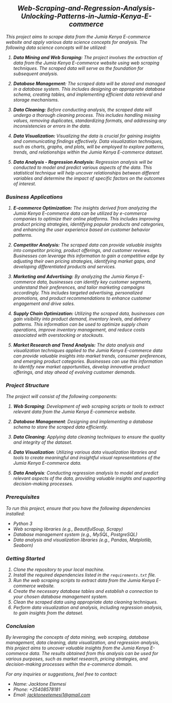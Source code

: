 ## <i><center>Web-Scraping-and-Regression-Analysis-Unlocking-Patterns-in-Jumia-Kenya-E-commerce

This project aims to scrape data from the Jumia Kenya E-commerce website and apply various data science concepts for analysis. The following data science concepts will be utilized:

1. **Data Mining and Web Scraping:** The project involves the extraction of data from the Jumia Kenya E-commerce website using web scraping techniques. The scraped data will serve as the foundation for subsequent analysis.

2. **Database Management:** The scraped data will be stored and managed in a database system. This includes designing an appropriate database schema, creating tables, and implementing efficient data retrieval and storage mechanisms.

3. **Data Cleaning:** Before conducting analysis, the scraped data will undergo a thorough cleaning process. This includes handling missing values, removing duplicates, standardizing formats, and addressing any inconsistencies or errors in the data.

4. **Data Visualization:** Visualizing the data is crucial for gaining insights and communicating findings effectively. Data visualization techniques, such as charts, graphs, and plots, will be employed to explore patterns, trends, and relationships within the Jumia Kenya E-commerce dataset.

5. **Data Analysis - Regression Analysis:** Regression analysis will be conducted to model and predict various aspects of the data. This statistical technique will help uncover relationships between different variables and determine the impact of specific factors on the outcomes of interest.

### Business Applications

1. **E-commerce Optimization:** The insights derived from analyzing the Jumia Kenya E-commerce data can be utilized by e-commerce companies to optimize their online platforms. This includes improving product pricing strategies, identifying popular products and categories, and enhancing the user experience based on customer behavior patterns.

2. **Competitor Analysis:** The scraped data can provide valuable insights into competitor pricing, product offerings, and customer reviews. Businesses can leverage this information to gain a competitive edge by adjusting their own pricing strategies, identifying market gaps, and developing differentiated products and services.

3. **Marketing and Advertising:** By analyzing the Jumia Kenya E-commerce data, businesses can identify key customer segments, understand their preferences, and tailor marketing campaigns accordingly. This includes targeted advertising, personalized promotions, and product recommendations to enhance customer engagement and drive sales.

4. **Supply Chain Optimization:** Utilizing the scraped data, businesses can gain visibility into product demand, inventory levels, and delivery patterns. This information can be used to optimize supply chain operations, improve inventory management, and reduce costs associated with overstocking or stockouts.

5. **Market Research and Trend Analysis:** The data analysis and visualization techniques applied to the Jumia Kenya E-commerce data can provide valuable insights into market trends, consumer preferences, and emerging product categories. Businesses can use this information to identify new market opportunities, develop innovative product offerings, and stay ahead of evolving customer demands.


### Project Structure

The project will consist of the following components:

1. **Web Scraping**: Development of web scraping scripts or tools to extract relevant data from the Jumia Kenya E-commerce website.

2. **Database Management**: Designing and implementing a database schema to store the scraped data efficiently.

3. **Data Cleaning**: Applying data cleaning techniques to ensure the quality and integrity of the dataset.

4. **Data Visualization**: Utilizing various data visualization libraries and tools to create meaningful and insightful visual representations of the Jumia Kenya E-commerce data.

5. **Data Analysis**: Conducting regression analysis to model and predict relevant aspects of the data, providing valuable insights and supporting decision-making processes.

### Prerequisites

To run this project, ensure that you have the following dependencies installed:

- Python 3
- Web scraping libraries (e.g., BeautifulSoup, Scrapy)
- Database management system (e.g., MySQL, PostgreSQL)
- Data analysis and visualization libraries (e.g., Pandas, Matplotlib, Seaborn)

### Getting Started

1. Clone the repository to your local machine.
2. Install the required dependencies listed in the `requirements.txt` file.
3. Run the web scraping scripts to extract data from the Jumia Kenya E-commerce website.
4. Create the necessary database tables and establish a connection to your chosen database management system.
5. Clean the scraped data using appropriate data cleaning techniques.
6. Perform data visualization and analysis, including regression analysis, to gain insights from the dataset.

### Conclusion

By leveraging the concepts of data mining, web scraping, database management, data cleaning, data visualization, and regression analysis, this project aims to uncover valuable insights from the Jumia Kenya E-commerce data. The results obtained from this analysis can be used for various purposes, such as market research, pricing strategies, and decision-making processes within the e-commerce domain.

For any inquiries or suggestions, feel free to contact:

- Name: Jacktone Etemesi
- Phone: +25408578181
- Email: jacktoneetemesi1@gmail.com

